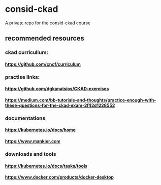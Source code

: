 # consid-ckad
A private repo for the consid-ckad course

## recommended resources

### ckad curricullum: 
#### https://github.com/cncf/curriculum

### practise links:
#### https://github.com/dgkanatsios/CKAD-exercises
#### https://medium.com/bb-tutorials-and-thoughts/practice-enough-with-these-questions-for-the-ckad-exam-2f42d1228552

### documentations
#### https://kubernetes.io/docs/home
#### https://www.mankier.com

### downloads and tools
#### https://kubernetes.io/docs/tasks/tools
#### https://www.docker.com/products/docker-desktop
